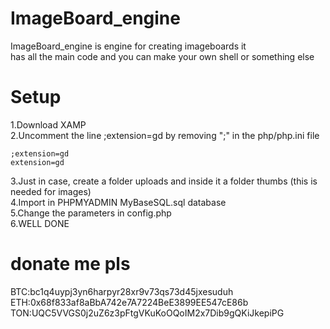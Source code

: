 # ImageBoard_engine

ImageBoard_engine is engine for creating imageboards it  
has all the main code and you can make your own shell or something else

# Setup
1.Download XAMP  
2.Uncomment the line ;extension=gd by removing ";" in the php/php.ini file  
```
;extension=gd  
extension=gd
```    
3.Just in case, create a folder uploads and inside it a folder thumbs (this is needed for images)  
4.Import in PHPMYADMIN MyBaseSQL.sql database  
5.Change the parameters in config.php  
6.WELL DONE 

  
# donate me pls  
BTC:bc1q4uypj3yn6harpyr28xr9v73qs73d45jxesuduh  
ETH:0x68f833af8aBbA742e7A7224BeE3899EE547cE86b  
TON:UQC5VVGS0j2uZ6z3pFtgVKuKoOQoIM2x7Dib9gQKiJkepiPG
